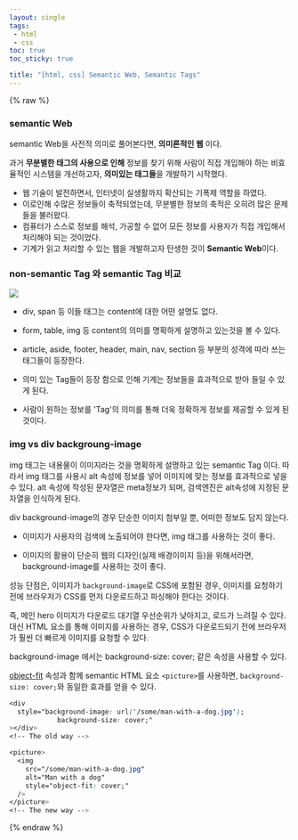 ```yaml
---
layout: single
tags: 
 - html
 - css
toc: true
toc_sticky: true

title: "[html, css] Semantic Web, Semantic Tags"
---
```


{% raw %}



### semantic Web

semantic Web을 사전적 의미로 풀어본다면, **의미론적인 웹** 이다.

과거 **무분별한 태그의 사용으로 인해** 정보를 찾기 위해 사람이 직접 개입해야 하는 비효율적인 시스템을 개선하고자, **의미있는 태그들**을 개발하기 시작했다.

- 웹 기술이 발전하면서, 인터넷이 실생활까지 확산되는 기폭제 역할을 하였다.
- 이로인해 수많은 정보들이 축적되었는데, 무분별한 정보의 축적은 오히려 많은 문제들을 불러왔다.
- 컴퓨터가 스스로 정보를 해석, 가공할 수 없어 모든 정보를 사용자가 직접 개입해서 처리해야 되는 것이었다.
- 기계가 읽고 처리할 수 있는 웹을 개발하고자 탄생한 것이 **Semantic Web**이다.

### non-semantic Tag 와 semantic Tag 비교

![](https://media.vlpt.us/images/geonoo99/post/82981270-6c62-418f-90ec-d16d52351e64/fasdfsdfasdfasdfa123123.png)

- div, span 등 이들 태그는 content에 대한 어떤 설명도 없다.
- form, table, img 등 content의 의미를 명확하게 설명하고 있는것을 볼 수 있다.

- article, aside, footer, header, main, nav, section 등 부분의 성격에 따라 쓰는 태그들이 등장한다.

- 의미 있는 Tag들이 등장 함으로 인해 기계는 정보들을 효과적으로 받아 들일 수 있게 된다.
- 사람이 원하는 정보를 'Tag'의 의미를 통해 더욱 정확하게 정보를 제공할 수 있게 된 것이다.

### img vs div backgroung-image

img 태그는 내용물이 이미지라는 것을 명확하게 설명하고 있는 semantic Tag 이다. 따라서 img 태그를 사용시 alt 속성에 정보를 넣어 이미지에 맞는 정보를 효과적으로 넣을 수 있다. alt 속성에 작성된 문자열은 meta정보가 되며, 검색엔진은 alt속성에 지정된 문자열을 인식하게 된다. 

div background-image의 경우 단순한 이미지 첨부일 뿐, 어떠한 정보도 담지 않는다.

- 이미지가 사용자의 검색에 노출되어야 한다면, img 태그를 사용하는 것이 좋다.

- 이미지의 활용이 단순히 웹의 디자인(실제 배경이미지 등)을 위해서라면, background-image를 사용하는 것이 좋다.

성능 단점은, 이미지가 `background-image`로 CSS에 포함된 경우, 이미지를 요청하기 전에 브라우저가 CSS를 먼저 다운로드하고 파싱해야 한다는 것이다.

즉, 메인 hero 이미지가 다운로드 대기열 우선순위가 낮아지고, 로드가 느려질 수 있다. 대신 HTML 요소를 통해 이미지를 사용하는 경우, CSS가 다운로드되기 전에 브라우저가 훨씬 더 빠르게 이미지를 요청할 수 있다.

background-image 에서는 background-size: cover; 같은 속성을 사용할 수 있다.



[object-fit](https://developer.mozilla.org/en-US/docs/Web/CSS/object-fit) 속성과 함께 semantic HTML 요소 `<picture>`를 사용하면, `background-size: cover;`와 동일한 효과를 얻을 수 있다.

```css
<div
  style="background-image: url('/some/man-with-a-dog.jpg');
            background-size: cover;"
></div>
<!-- The old way -->
```

```css
<picture>
  <img
    src="/some/man-with-a-dog.jpg"
    alt="Man with a dog"
    style="object-fit: cover;"
  />
</picture>
<!-- The new way -->
```



{% endraw %}
